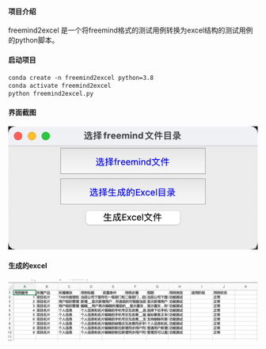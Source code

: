 #### 项目介绍
freemind2excel 是一个将freemind格式的测试用例转换为excel结构的测试用例的python脚本。

#### 启动项目
```shell
conda create -n freemind2excel python=3.8
conda activate freemind2excel
python freemind2excel.py
```
#### 界面截图
![alt text](image.png)

#### 生成的excel
![alt text](image-1.png)
